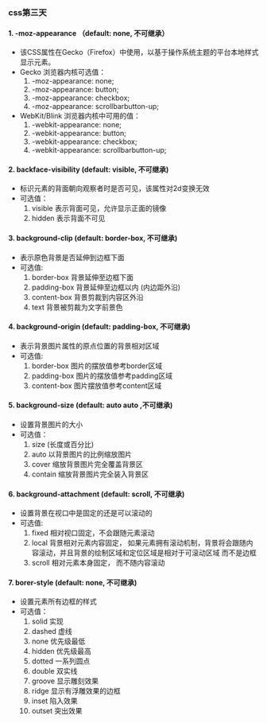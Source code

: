 ### css第三天

#### 1. -moz-appearance  （default: none, 不可继承）

- 该CSS属性在Gecko（Firefox）中使用，以基于操作系统主题的平台本地样式显示元素。
- Gecko 浏览器内核可选值：
	1. -moz-appearance: none;
	2. -moz-appearance: button;
	3. -moz-appearance: checkbox;
	4. -moz-appearance: scrollbarbutton-up;
- WebKit/Blink 浏览器内核中可用的值：
	1. -webkit-appearance: none;
	2. -webkit-appearance: button;
	3. -webkit-appearance: checkbox;
	4. -webkit-appearance: scrollbarbutton-up;


#### 2. backface-visibility (default: visible, 不可继承)
- 标识元素的背面朝向观察者时是否可见，该属性对2d变换无效
- 可选值：
	1. visible 表示背面可见，允许显示正面的镜像
	2. hidden 表示背面不可见


#### 3. background-clip (default: border-box, 不可继承) 
- 表示原色背景是否延伸到边框下面
- 可选值:
    1. border-box 背景延伸至边框下面
    2. padding-box 背景延伸至边框以内 (内边距外沿)
    3. content-box 背景剪裁到内容区外沿
    4. text 背景被剪裁为文字前景色


#### 4. background-origin (default: padding-box, 不可继承)
- 表示背景图片属性的原点位置的背景相对区域
- 可选值:
	1. border-box 图片的摆放值参考border区域
	2. padding-box 图片的摆放值参考padding区域
	3. content-box 图片摆放值参考content区域


#### 5. background-size (default: auto auto  ,不可继承)
- 设置背景图片的大小
- 可选值：
	1. size (长度或百分比)
	2. auto 以背景图片的比例缩放图片
	3. cover 缩放背景图片完全覆盖背景区
	4. contain 缩放背景图片完全装入背景区


#### 6. background-attachment (default: scroll, 不可继承)
- 设置背景在视口中是固定的还是可以滚动的
- 可选值:
	1. fixed 相对视口固定，不会跟随元素滚动
	2. local 背景相对元素内容固定， 如果元素拥有滚动机制，背景将会跟随内容滚动，并且背景的绘制区域和定位区域是相对于可滚动区域 而不是边框
	3. scroll 相对元素本身固定， 而不随内容滚动


#### 7. borer-style (default: none, 不可继承)
- 设置元素所有边框的样式
- 可选值：
	1. solid 实现
	2. dashed 虚线
	3. none 优先级最低
	4. hidden 优先级最高
	5. dotted 一系列圆点
	6. double 双实线
	7. groove 显示雕刻效果
	8. ridge 显示有浮雕效果的边框
	9. inset 陷入效果
	10. outset 突出效果




